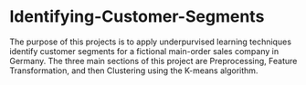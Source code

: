 # Identifying-Customer-Segments

The purpose of this projects is to apply underpurvised learning techniques identify customer segments for a fictional main-order sales company in Germany. The three main sections of this project are Preprocessing, Feature Transformation, and then Clustering using the K-means algorithm. 

